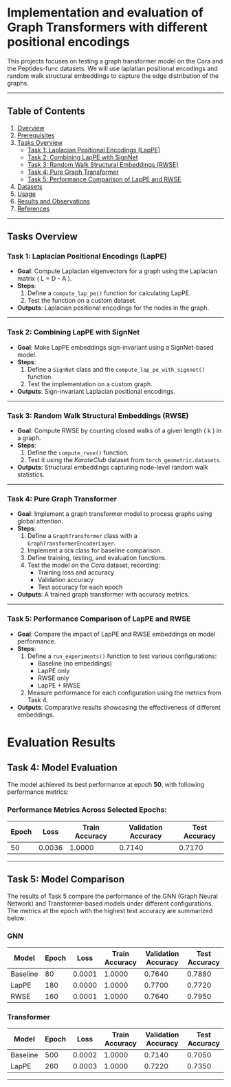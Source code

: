 # Implementation and evaluation of Graph Transformers with different positional encodings

This projects focuses on testing a graph transformer model on the Cora and the Peptides-func datasets. We will use laplatian positional encodings and random walk structural embeddings to capture the edge distribution of the graphs.

---

## Table of Contents
1. [Overview](#overview)
2. [Prerequisites](#prerequisites)
3. [Tasks Overview](#tasks-overview)
    - [Task 1: Laplacian Positional Encodings (LapPE)](#task-1-laplacian-positional-encodings-lappe)
    - [Task 2: Combining LapPE with SignNet](#task-2-combining-lappe-with-signnet)
    - [Task 3: Random Walk Structural Embeddings (RWSE)](#task-3-random-walk-structural-embeddings-rwse)
    - [Task 4: Pure Graph Transformer](#task-4-pure-graph-transformer)
    - [Task 5: Performance Comparison of LapPE and RWSE](#task-5-performance-comparison-of-lappe-and-rwse)
4. [Datasets](#datasets)
5. [Usage](#usage)
6. [Results and Observations](#results-and-observations)
7. [References](#references)

---

## Tasks Overview

### Task 1: Laplacian Positional Encodings (LapPE)
- **Goal**: Compute Laplacian eigenvectors for a graph using the Laplacian matrix \( L = D - A \).
- **Steps**:
  1. Define a `compute_lap_pe()` function for calculating LapPE.
  2. Test the function on a custom dataset.
- **Outputs**: Laplacian positional encodings for the nodes in the graph.

---

### Task 2: Combining LapPE with SignNet
- **Goal**: Make LapPE embeddings sign-invariant using a SignNet-based model.
- **Steps**:
  1. Define a `SignNet` class and the `compute_lap_pe_with_signnet()` function.
  2. Test the implementation on a custom graph.
- **Outputs**: Sign-invariant Laplacian positional encodings.

---

### Task 3: Random Walk Structural Embeddings (RWSE)
- **Goal**: Compute RWSE by counting closed walks of a given length \( k \) in a graph.
- **Steps**:
  1. Define the `compute_rwse()` function.
  2. Test it using the *KarateClub* dataset from `torch_geometric.datasets`.
- **Outputs**: Structural embeddings capturing node-level random walk statistics.

---

### Task 4: Pure Graph Transformer
- **Goal**: Implement a graph transformer model to process graphs using global attention.
- **Steps**:
  1. Define a `GraphTransformer` class with a `GraphTransformerEncoderLayer`.
  2. Implement a `GCN` class for baseline comparison.
  3. Define training, testing, and evaluation functions.
  4. Test the model on the *Cora* dataset, recording:
      - Training loss and accuracy
      - Validation accuracy
      - Test accuracy for each epoch
- **Outputs**: A trained graph transformer with accuracy metrics.

---

### Task 5: Performance Comparison of LapPE and RWSE
- **Goal**: Compare the impact of LapPE and RWSE embeddings on model performance.
- **Steps**:
  1. Define a `run_experiments()` function to test various configurations:
      - Baseline (no embeddings)
      - LapPE only
      - RWSE only
      - LapPE + RWSE
  2. Measure performance for each configuration using the metrics from Task 4.
- **Outputs**: Comparative results showcasing the effectiveness of different embeddings.


# Evaluation Results



## Task 4: Model Evaluation

The model achieved its best performance at epoch **50**, with following performance metrics:


### Performance Metrics Across Selected Epochs:

| Epoch | Loss   | Train Accuracy | Validation Accuracy | Test Accuracy |
|-------|--------|----------------|----------------------|---------------|
| 50    | 0.0036 | 1.0000         | 0.7140              | 0.7170        |



---

## Task 5: Model Comparison

The results of Task 5 compare the performance of the GNN (Graph Neural Network) and Transformer-based models under different configurations. The metrics at the epoch with the highest test accuracy are summarized below:

### GNN
| Model     | Epoch | Loss   | Train Accuracy | Validation Accuracy | Test Accuracy |
|-----------|-------|--------|----------------|---------------------|---------------|
| Baseline  | 80    | 0.0001 | 1.0000         | 0.7640              | 0.7880        |
| LapPE     | 180   | 0.0000 | 1.0000         | 0.7700              | 0.7720        |
| RWSE      | 160   | 0.0001 | 1.0000         | 0.7640              | 0.7950        |

### Transformer
| Model     | Epoch | Loss   | Train Accuracy | Validation Accuracy | Test Accuracy |
|-----------|-------|--------|----------------|---------------------|---------------|
| Baseline  | 500   | 0.0002 | 1.0000         | 0.7140              | 0.7050        |
| LapPE     | 260   | 0.0003 | 1.0000         | 0.7220              | 0.7350        |



---
